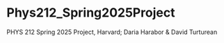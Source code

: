 # Phys212_Spring2025Project
PHYS 212 Spring 2025 Project, Harvard; Daria Harabor &amp; David Turturean 
